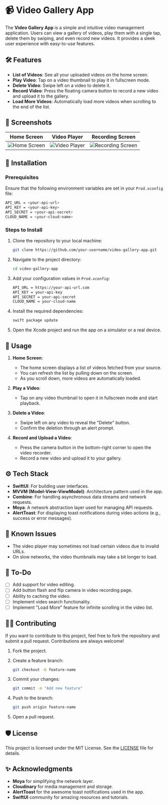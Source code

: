 # 📹 Video Gallery App

The **Video Gallery App** is a simple and intuitive video management application. Users can view a gallery of videos, play them with a single tap, delete them by swiping, and even record new videos. It provides a sleek user experience with easy-to-use features.

## 🛠 Features

- **List of Videos**: See all your uploaded videos on the home screen.
- **Play Video**: Tap on a video thumbnail to play it in fullscreen mode.
- **Delete Video**: Swipe left on a video to delete it.
- **Record Video**: Press the floating camera button to record a new video and upload it to the gallery.
- **Load More Videos**: Automatically load more videos when scrolling to the end of the list.

## 📱 Screenshots

| Home Screen                         | Video Player                     | Recording Screen                 |
|-------------------------------------|----------------------------------|----------------------------------|
| ![Home Screen](path/to/home_screenshot.png)     | ![Video Player](path/to/video_player_screenshot.png) | ![Recording Screen](path/to/recording_screenshot.png) |

## 🔧 Installation

### Prerequisites

Ensure that the following environment variables are set in your `Prod.xconfig` file:

```bash
API_URL = <your-api-url>
API_KEY = <your-api-key>
API_SECRET = <your-api-secret>
CLOUD_NAME = <your-cloud-name>
```


### Steps to Install

1. Clone the repository to your local machine:
    ```bash
    git clone https://github.com/your-username/video-gallery-app.git
    ```

2. Navigate to the project directory:
    ```bash
    cd video-gallery-app
    ```

3. Add your configuration values in `Prod.xconfig`:
    ```bash
    API_URL = https://your-api-url.com
    API_KEY = your-api-key
    API_SECRET = your-api-secret
    CLOUD_NAME = your-cloud-name
    ```

4. Install the required dependencies:
    ```bash
    swift package update
    ```

5. Open the Xcode project and run the app on a simulator or a real device.

## 🚀 Usage

1. **Home Screen**:
   - The home screen displays a list of videos fetched from your source.
   - You can refresh the list by pulling down on the screen.
   - As you scroll down, more videos are automatically loaded.

2. **Play a Video**:
   - Tap on any video thumbnail to open it in fullscreen mode and start playback.

3. **Delete a Video**:
   - Swipe left on any video to reveal the "Delete" button.
   - Confirm the deletion through an alert prompt.

4. **Record and Upload a Video**:
   - Press the camera button in the bottom-right corner to open the video recorder.
   - Record a new video and upload it to your gallery.

## ⚙️ Tech Stack

- **SwiftUI**: For building user interfaces.
- **MVVM (Model-View-ViewModel)**: Architecture pattern used in the app.
- **Combine**: For handling asynchronous data streams and network requests.
- **Moya**: A network abstraction layer used for managing API requests.
- **AlertToast**: For displaying toast notifications during video actions (e.g., success or error messages).

## 🛑 Known Issues

- The video player may sometimes not load certain videos due to invalid URLs.
- On slow networks, the video thumbnails may take a bit longer to load.

## 📝 To-Do

- [ ] Add support for video editing.
- [ ] Add button flash and flip camera in video recording page.
- [ ] Ability to caching the video.
- [ ] Implement video search functionality.
- [ ] Implement "Load More" feature for infinite scrolling in the video list.

## 👨‍💻 Contributing

If you want to contribute to this project, feel free to fork the repository and submit a pull request. Contributions are always welcome!

1. Fork the project.
2. Create a feature branch:
    ```bash
    git checkout -b feature-name
    ```

3. Commit your changes:
    ```bash
    git commit -m "Add new feature"
    ```

4. Push to the branch:
    ```bash
    git push origin feature-name
    ```

5. Open a pull request.

## 🛡 License

This project is licensed under the MIT License. See the [LICENSE](LICENSE) file for details.

## ✨ Acknowledgments

- **Moya** for simplifying the network layer.
- **Cloudinary** for media management and storage.
- **AlertToast** for the awesome toast notifications used in the app.
- **SwiftUI** community for amazing resources and tutorials.
